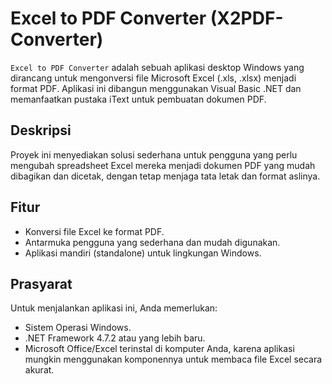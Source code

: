 # Excel to PDF Converter (X2PDF-Converter)

`Excel to PDF Converter` adalah sebuah aplikasi desktop Windows yang dirancang untuk mengonversi file Microsoft Excel (.xls, .xlsx) menjadi format PDF. Aplikasi ini dibangun menggunakan Visual Basic .NET dan memanfaatkan pustaka iText untuk pembuatan dokumen PDF.

## Deskripsi

Proyek ini menyediakan solusi sederhana untuk pengguna yang perlu mengubah spreadsheet Excel mereka menjadi dokumen PDF yang mudah dibagikan dan dicetak, dengan tetap menjaga tata letak dan format aslinya.

## Fitur

* Konversi file Excel ke format PDF.
* Antarmuka pengguna yang sederhana dan mudah digunakan.
* Aplikasi mandiri (standalone) untuk lingkungan Windows.

## Prasyarat

Untuk menjalankan aplikasi ini, Anda memerlukan:
* Sistem Operasi Windows.
* .NET Framework 4.7.2 atau yang lebih baru.
* Microsoft Office/Excel terinstal di komputer Anda, karena aplikasi mungkin menggunakan komponennya untuk membaca file Excel secara akurat.
